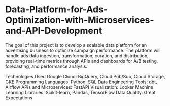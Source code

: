 # Data-Platform-for-Ads-Optimization-with-Microservices-and-API-Development

The goal of this project is to develop a scalable data platform for an advertising business to optimize campaign performance. The platform will handle ads data ingestion, transformation, curation, and distribution, providing real-time metrics through APIs and dashboards for A/B testing, forecasting, and performance analysis.

Technologies Used
Google Cloud: BigQuery, Cloud Pub/Sub, Cloud Storage, GKE
Programming Languages: Python, SQL
Data Engineering Tools: dbt, Airflow
APIs and Microservices: FastAPI
Visualization: Looker
Machine Learning Libraries: Scikit-learn, Pandas, TensorFlow
Data Quality: Great Expectations
